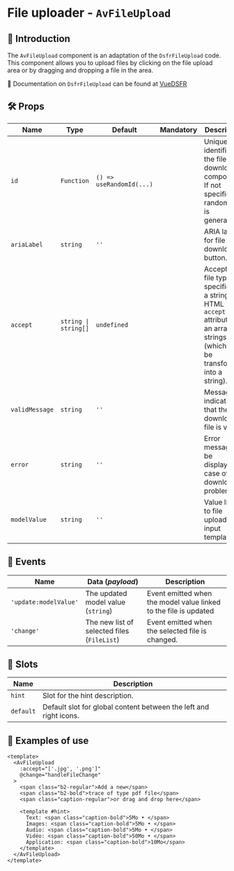 # File uploader - `AvFileUpload`

## 🌟 Introduction

The `AvFileUpload` component is an adaptation of the `DsfrFileUpload` code. This component allows you to upload files by clicking on the file upload area or by dragging and dropping a file in the area.

🏅 Documentation on `DsfrFileUpload` can be found at [VueDSFR](https://vue-ds.fr/composants/DsfrFileUpload)

## 🛠️ Props

| Name | Type | Default | Mandatory | Description |
| --- | --- | --- | --- | --- |
| `id` | `Function` | `() => useRandomId(...)` | | Unique identifier for the file download component. If not specified, a random ID is generated. |
| `ariaLabel` | `string` | `''` | | ARIA label for file download button. |
| `accept` | `string \| string[]` | `undefined` | | Accepted file types, specified as a string (like HTML `accept` attribute) or an array of strings (which will be transformed into a string). |
| `validMessage` | `string` | `''` | | Message indicating that the downloaded file is valid. |
| `error` | `string` | `''` | | Error message to be displayed in case of download problem. |
| `modelValue` | `string` | `''` | | Value linked to file upload input template. |

## 📡 Events

| Name | Data (*payload*) | Description |
| --- | --- | --- |
| `'update:modelValue'` | The updated model value (`string`) | Event emitted when the model value linked to the file is updated |
| `'change'` | The new list of selected files (`FileList`) | Event emitted when the selected file is changed. |

## 🧩 Slots

| Name | Description |
| --- | --- |
| `hint` | Slot for the hint description. |
| `default` | Default slot for global content between the left and right icons. |

## 📝 Examples of use

```vue
<template>
  <AvFileUpload
    :accept="['.jpg', '.png']"
    @change="handleFileChange"
  >
    <span class="b2-regular">Add a new</span>
    <span class="b2-bold">trace of type pdf file</span>
    <span class="caption-regular">or drag and drop here</span>

    <template #hint>
      Text: <span class="caption-bold">5Mo • </span>
      Images: <span class="caption-bold">5Mo • </span>
      Audio: <span class="caption-bold">5Mo • </span>
      Vidéo: <span class="caption-bold">50Mo • </span>
      Application: <span class="caption-bold">10Mo</span>
    </template>
  </AvFileUpload>
</template>
```
